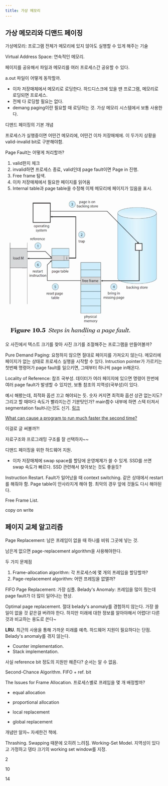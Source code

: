 ```yaml
---
title: 가상 메모리
---
```


## 가상 메모리와 디맨드 페이징

가상메모리: 프로그램 전체가 메모리에 있지 않아도 실행할 수 있게 해주는 기술

Virtual Address Space: 연속적인 메모리. 

페이지를 공유해서 파일과 메모리를 여러 프로세스간 공유할 수 있다. 

a.out 파일이 어떻게 동작할까.

- 이차 저장매체에서 메모리로 로딩한다. 하드디스크에 있을 땐 프로그램, 메모리로 로딩되면 프로세스. 
- 전체 다 로딩할 필요는 없다. 
- demang paging이란 필요할 때 로딩하는 것. 가상 메모리 시스템에서 보통 사용한다. 

디맨드 페이징의 기본 개념

프로세스가 실행중이면 어떤건 메모리에, 어떤건 이차 저장매체에. 이 두가지 상황을 valid-invalid bit로 구분해야함. 

Page Fault는 어떻게 처리할까?

1. valid한지 체크
1. invalid하면 프로세스 종료, valid인데 page fault이면 Page in 진행. 
1. Free frame 탐색. 
1. 이차 저장매체에서 필요한 페이지를 읽어옴
1. Internal table과 page table을 수정해 이제 메모리에 페이지가 있음을 표시. 

![](handling_page_fault.png)

오 사진에서 텍스트 크기를 찾아 사진 크기를 조절해주는 프로그램을 만들어볼까?

Pure Demand Paging: 요청하지 않으면 절대로 페이지를 가져오지 않는다. 메모리에 페이지가 없는 상태로 프로세스 실행을 시작할 수 있다. Intruction pointer가 가르키는 첫번째 명령어가 page fault를 일으키면, 그때부터 하나씩 page in해온다. 

Locality of Reference: 참조 국부성. 데이터가 여러 페이지에 있으면 명령어 한번에 여러 page fault가 발생할 수 있지만, 보통 참조의 지역성(국부성)이 있다. 

예시 해봤는데, 최적화 옵션 끄고 해야되는 듯. 숫자 커지면 최적화 옵션 상관 없는지도? 그리고 할 때마다 속도가 빨라지는건 기분탓인가? main함수 내부에 하면 스택 터져서 segmentation fault나는것도 신기. [링크](https://stackoverflow.com/questions/7902228/segmentation-fault-large-arrays)

[What can cause a program to run much faster the second time?](https://stackoverflow.com/questions/7561362/what-can-cause-a-program-to-run-much-faster-the-second-time)

이걸로 글 써볼까?!

자료구조와 프로그래밍 구조를 잘 선택하자~~

디맨드 페이징을 위한 하드웨어 지원. 

- 이차 저장매체에 swap space를 할당에 운영체제가 쓸 수 있게. SSD를 쓰면 swap 속도가 빠르다. SSD 관련해서 찾아보는 것도 좋을듯?

Instruction Restart. Fault가 일어났을 때 context switching. 같은 상태에서 restart를 해줘야 함. Page table이 안사라지게 해야 함. 최악의 경우 앞에 것들도 다시 해야된다. 

Free Frame List. 

copy on write

## 페이지 교체 알고리즘

Page Replacement: 남은 프레임이 없을 때 하나를 비워 그곳에 넣는 것. 

남은게 없으면 page-replacement algorithm을 사용해야한다. 

두 가지 문제점

1. Frame-allocation algorithm: 각 프로세스에 몇 개의 프레임을 할당할까?
1. Page-replacement algorithm: 어떤 프레임을 없앨까?

FIFO Page Replacement: 가장 심플. 
Belady's Anomaly: 프레임을 많이 줬는데 page fault가 더 많이 일어나는 현상. 

Optimal page replacement. 절대 belady's anomaly를 경험하지 않는다. 가장 쓸 일이 없을 것 같은걸 버려야 한다. 
하지만 미래에 대한 정보를 알아야해서 어렵다! 다른 것과 비교하는 용도로 쓴다~

**LRU**. 최근의 사용을 통해 가까운 미래를 예측. 하드웨어 지원이 필요하다는 단점. Belady's anomaly를 겪지 않는다. 

- Counter implementation. 
- Stack implementation. 

사실 reference bit 정도의 지원만 해준다? 순서는 알 수 없음. 

Second-Chance Algorithm. FIFO + ref. bit

The Issues for Frame Allocation. 프로세스별로 프레임을 몇 개 배정할까?

- equal allocation
- proportional allocation

- local replacement
- global replacement

개념만 알자~ 자세한건 책에. 

Thrashing. Swapping 때문에 오히려 느려짐. 
Working-Set Model. 지역성이 있다고 가정하고 뎅타 크기의 working set window를 지정. 

2 

10



14